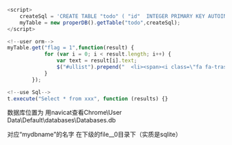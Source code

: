 ```javascript
<script>
    createSql = 'CREATE TABLE "todo" ( "id"  INTEGER PRIMARY KEY AUTOINCREMENT NOT NULL, "text"  TEXT, "flag"  INTEGER, "rowno"  INTEGER, "data"  TIMESTAMP DEFAULT (datetime(\'now\',\'localtime\')) )'
    myTable = new properDB().getTable("todo",createSql);
</script>

<!--user orm-->
myTable.get("flag = 1",function(result) {
            for (var i = 0; i < result.length; i++) {
                var text = result[i].text;
                $("#ullist").prepend("  <li><span><i class=\"fa fa-trash-o\"></i></span>" + text + "</li> ");
            }
        });

<!--use Sql-->
t.execute("Select * from xxx", function (results) {}
```
数据库位置为
用navicat查看Chrome\User Data\Default\databases\Databases.db 

对应“mydbname”的名字 在下级的file__0目录下（实质是sqlite）



